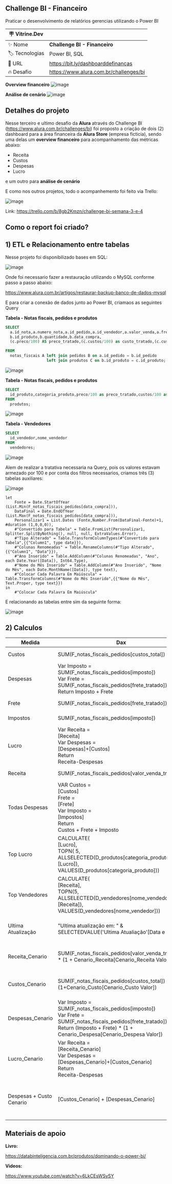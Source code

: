 ## Challenge BI - Financeiro

Praticar o desenvolvimento de relatórios gerencias utilizando o Power BI

| :placard: Vitrine.Dev |     |
| -------------  | --- |
| :sparkles: Nome        | **Challenge BI - Financeiro**
| :label: Tecnologias | Power BI, SQL
| :rocket: URL         | https://bit.ly/dashboarddefinanças
| :fire: Desafio     | https://www.alura.com.br/challenges/bi

<!-- Inserir imagem com a #vitrinedev ao final do link -->

**Overview financeiro**
![image](https://user-images.githubusercontent.com/62486279/135931730-dd62ae27-431b-448b-911f-5783f904973d.png#vitrinedev)

**Análise de cenário**
![image](https://user-images.githubusercontent.com/62486279/135931070-ef61471b-d337-4a3a-a871-a3e1348a7da4.png)

## Detalhes do projeto

Nesse terceiro e ultimo desafio da **Alura** através do Challenge BI (https://www.alura.com.br/challenges/bi) foi proposto a criação de dois (2) dashboard para a área financeira da **Alura Store** (empresa ficticia), sendo uma delas um **overview financeiro** para acompanhamento das métricas abaixo:

- Receita 
- Custos
- Despesas
- Lucro

e um outro para **análise de cenário**

E como nos outros projetos, todo o acompanhemento foi feito via Trello:

![image](https://user-images.githubusercontent.com/62486279/135931836-584355c2-29fc-440a-b0bf-15e9e7ff2a55.png)

Link: https://trello.com/b/8gb2Kmzn/challenge-bi-semana-3-e-4

## Como o report foi criado?

## 1) ETL e Relacionamento entre tabelas

Nesse projeto foi disponibilizado bases em SQL:

![image](https://user-images.githubusercontent.com/62486279/135931933-c2b1a81a-c17e-45e9-96a7-49e66ad81194.png)

Onde foi necessario fazer a restauração utilizando o MySQL conforme passo a passo abaixo: 

https://www.alura.com.br/artigos/restaurar-backup-banco-de-dados-mysql

E para criar a conexão de dados junto ao Power BI, criamaos as seguintes Query 

**Tabela - Notas fiscais, pedidos e produtos**

~~~SQL
SELECT 
  a.id_nota,a.numero_nota,a.id_pedido,a.id_vendedor,a.valor_venda,a.frete,a.imposto,
  b.id_produto,b.quantidade,b.data_compra,
  (c.preco/100) AS preco_tratado,(c.custos/100) as custo_tratado,(c.custos/100)*b.quantidade AS custos_total

FROM 
  notas_fiscais A left join pedidos B on a.id_pedido = b.id_pedido
                  left join produtos C on b.id_produto = c.id_produto;
~~~

![image](https://user-images.githubusercontent.com/62486279/135932511-df50f06c-2bb1-4385-a29d-e9f753807cef.png)

**Tabela - Notas fiscais, pedidos e produtos**
~~~SQL
SELECT 
  id_produto,categoria_produto,preco/100 as preco_tratado,custos/100 as custos_tratado 
FROM 
  produtos;
~~~

![image](https://user-images.githubusercontent.com/62486279/135934723-34da45c1-55e1-40c1-9d63-b84e487fe7ca.png)

**Tabela - Vendedores**
~~~SQL
SELECT 
  id_vendedor,nome_vendedor 
FROM 
  vendedores;
~~~

![image](https://user-images.githubusercontent.com/62486279/135934885-256f94eb-cd94-44dc-902f-4edc38db3a33.png)

Alem de realizar a tratativa necessaria na Query, pois os valores estavam armezado por 100 e por conta dos filtros necessarios, criamos três (3) tabelas auxiliares:

![image](https://user-images.githubusercontent.com/62486279/135935061-6c0e90f1-0942-4e4e-ad5a-e8dd7f928c9f.png)

~~~
let
    Fonte = Date.StartOfYear (List.Min(F_notas_fiscais_pedidos[data_compra])),
    DataFinal = Date.EndOfYear (List.Max(F_notas_fiscais_pedidos[data_compra])),
    Personalizar1 = List.Dates (Fonte,Number.From(DataFinal-Fonte)+1, #duration (1,0,0,0)),
    #"Convertido para Tabela" = Table.FromList(Personalizar1, Splitter.SplitByNothing(), null, null, ExtraValues.Error),
    #"Tipo Alterado" = Table.TransformColumnTypes(#"Convertido para Tabela",{{"Column1", type date}}),
    #"Colunas Renomeadas" = Table.RenameColumns(#"Tipo Alterado",{{"Column1", "Data"}}),
    #"Ano Inserido" = Table.AddColumn(#"Colunas Renomeadas", "Ano", each Date.Year([Data]), Int64.Type),
    #"Nome do Mês Inserido" = Table.AddColumn(#"Ano Inserido", "Nome do Mês", each Date.MonthName([Data]), type text),
    #"Colocar Cada Palavra Em Maiúscula" = Table.TransformColumns(#"Nome do Mês Inserido",{{"Nome do Mês", Text.Proper, type text}})
in
    #"Colocar Cada Palavra Em Maiúscula"
~~~

E relacionando as tabelas entre sim da seguinte forma:

![image](https://user-images.githubusercontent.com/62486279/135935234-8b429627-797d-40ed-ae15-1f67f7f6ea05.png)

## 2) Calculos 

Medida   | Dax | Comentário
-------- | ---------- | ----------
Custos | SUM(F_notas_fiscais_pedidos[custos_total]) | Soma dos custos
Despesas | Var Imposto = <br/> SUM(F_notas_fiscais_pedidos[imposto]) <br/> Var Frete = <br/> SUM(F_notas_fiscais_pedidos[frete_tratado]) <br/> Return Imposto + Frete <br/> | Soma das despesas 
Frete | SUM(F_notas_fiscais_pedidos[frete_tratado]) | Soma do frete 
Impostos | SUM(F_notas_fiscais_pedidos[imposto]) | Soma dos impostos
Lucro | Var Receita = <br/> [Receita] <br/> Var Despesas = <br/> [Despesas]+[Custos] <br/> Return <br/> Receita-Despesas | Lucro da operação
Receita | SUM(F_notas_fiscais_pedidos[valor_venda_tratado]) | Soma de receita 
Todas Despesas | VAR Custos = <br/> [Custos] <br/> Frete = <br/> [Frete] <br/> Var Imposto = <br/> [Impostos] <br/> Return <br/> Custos + Frete + Imposto | Soma de todas as despesas (Custo, frete e impostos)
Top Lucro | CALCULATE(<br/> [Lucro], <br/> TOPN( 5, <br/> ALLSELECTED(D_produtos[categoria_produto]), <br/> [Lucro]), <br/> VALUES(D_produtos[categoria_produto])) | Top cinco dos produtos com mais lucro 
Top Vendedores | CALCULATE(<br/> [Receita],<br/> TOPN(5,<br/> ALLSELECTED(D_vendedores[nome_vendedor]), <br/> [Receita]), <br/> VALUES(D_vendedores[nome_vendedor])) |  Top cinco dos vendedores com mais venda 
Ultima Atualização | "Ultima atualização em: " & SELECTEDVALUE('Ultima Atualiação'[Data e Hora]) | Buscar o valor da ultima atualização
Receita_Cenario | SUM(F_notas_fiscais_pedidos[valor_venda_tratado]) * (1 + Cenario_Receita[Cenario_Receita Valor]) | Receita conforme % do cenario 
Custos_Cenario | SUM(F_notas_fiscais_pedidos[custos_total]) * (1+Cenario_Custo[Cenario_Custo Valor]) | Custos conforme % do cenario
Despesas_Cenario | Var Imposto = <br/> SUM(F_notas_fiscais_pedidos[imposto]) <br/> Var Frete = <br/> SUM(F_notas_fiscais_pedidos[frete_tratado]) <br/>Return (Imposto + Frete) * (1 + Cenario_Despesa[Cenario_Despesa Valor]) | Despesas conforme % do cenario
Lucro_Cenario | Var Receita = <br/> [Receita_Cenario] <br/> Var Despesas = <br/> [Despesas_Cenario]+[Custos_Cenario] <br/> Return <br/> Receita-Despesas | Lucro conforme % do cenario
Despesas + Custo Cenario | [Custos_Cenario] + [Despesas_Cenario] | Soma das despesas e custo conforme % do cenario

## Materiais de apoio 

**Livro:**

https://databinteligencia.com.br/produtos/dominando-o-power-bi/

**Videos:**

https://www.youtube.com/watch?v=6LkCEsWSySY

